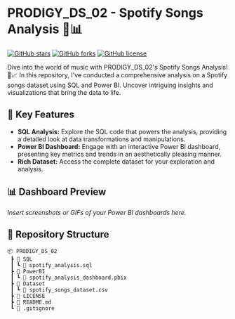 # PRODIGY_DS_02 - Spotify Songs Analysis 🎵📊

[![GitHub stars](https://img.shields.io/github/stars/your-username/PRODIGY_DS_02.svg?style=flat-square)](https://github.com/your-username/PRODIGY_DS_02/stargazers)
[![GitHub forks](https://img.shields.io/github/forks/your-username/PRODIGY_DS_02.svg?style=flat-square)](https://github.com/your-username/PRODIGY_DS_02/network)
[![GitHub license](https://img.shields.io/github/license/your-username/PRODIGY_DS_02.svg?style=flat-square)](https://github.com/your-username/PRODIGY_DS_02/blob/main/LICENSE)

Dive into the world of music with PRODIGY_DS_02's Spotify Songs Analysis! 🎵📈 In this repository, I've conducted a comprehensive analysis on a Spotify songs dataset using SQL and Power BI. Uncover intriguing insights and visualizations that bring the data to life.

## 🚀 Key Features

- **SQL Analysis:** Explore the SQL code that powers the analysis, providing a detailed look at data transformations and manipulations.
- **Power BI Dashboard:** Engage with an interactive Power BI dashboard, presenting key metrics and trends in an aesthetically pleasing manner.
- **Rich Dataset:** Access the complete dataset for your exploration and analysis.

## 📊 Dashboard Preview

*Insert screenshots or GIFs of your Power BI dashboards here.*

## 📁 Repository Structure

```plaintext
📦 PRODIGY_DS_02
 ┣ 📂 SQL
 ┃ ┗ 📜 spotify_analysis.sql
 ┣ 📂 PowerBI
 ┃ ┗ 📜 spotify_analysis_dashboard.pbix
 ┣ 📜 Dataset
 ┃ ┗ 📜 spotify_songs_dataset.csv
 ┣ 📜 LICENSE
 ┣ 📜 README.md
 ┗ 📜 .gitignore
